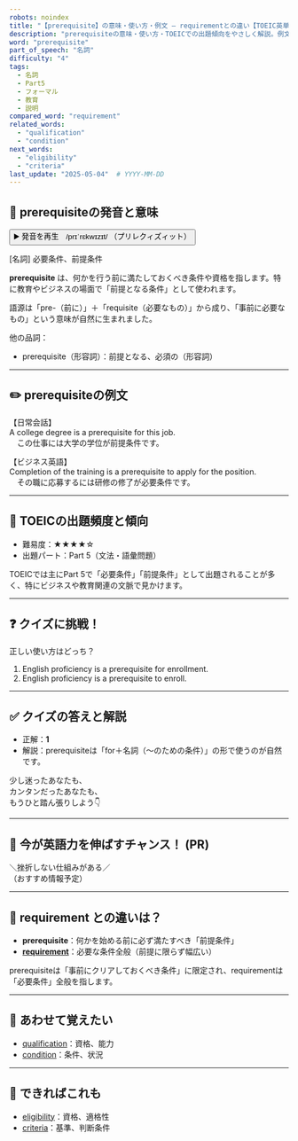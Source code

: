 ```yaml
---
robots: noindex
title: "【prerequisite】の意味・使い方・例文 ― requirementとの違い【TOEIC英単語】"
description: "prerequisiteの意味・使い方・TOEICでの出題傾向をやさしく解説。例文・クイズ付きでrequirementとの違いもわかりやすく学べます。"
word: "prerequisite"
part_of_speech: "名詞"
difficulty: "4"
tags:
  - 名詞
  - Part5
  - フォーマル
  - 教育
  - 説明
compared_word: "requirement"
related_words:
  - "qualification"
  - "condition"
next_words:
  - "eligibility"
  - "criteria"
last_update: "2025-05-04"  # YYYY-MM-DD
---
```


## 🔰 prerequisiteの発音と意味

<button class="play-audio" onclick="playTTS('prerequisite')">
  <span class="play-audio-main">
    ▶️ 発音を再生　/prɪˈrɛkwɪzɪt/
  </span>
  <span class="play-audio-sub">
    （プリレクィズィット）
  </span>
</button>

[名詞] 必要条件、前提条件

**prerequisite** は、何かを行う前に満たしておくべき条件や資格を指します。特に教育やビジネスの場面で「前提となる条件」として使われます。

語源は「pre-（前に）」＋「requisite（必要なもの）」から成り、「事前に必要なもの」という意味が自然に生まれました。

他の品詞：  
- prerequisite（形容詞）：前提となる、必須の（形容詞）

---

## ✏️ prerequisiteの例文

【日常会話】  
A college degree is a prerequisite for this job.  
　この仕事には大学の学位が前提条件です。

【ビジネス英語】  
Completion of the training is a prerequisite to apply for the position.  
　その職に応募するには研修の修了が必要条件です。

---

## 🎯 TOEICの出題頻度と傾向

- 難易度：★★★★☆
- 出題パート：Part 5（文法・語彙問題）

TOEICでは主にPart 5で「必要条件」「前提条件」として出題されることが多く、特にビジネスや教育関連の文脈で見かけます。

---

## ❓ クイズに挑戦！

正しい使い方はどっち？

1. English proficiency is a prerequisite for enrollment.  
2. English proficiency is a prerequisite to enroll.

---

## ✅ クイズの答えと解説

- 正解：**1**
- 解説：prerequisiteは「for＋名詞（～のための条件）」の形で使うのが自然です。

少し迷ったあなたも、  
カンタンだったあなたも、  
もうひと踏ん張りしよう👇️

---

## 🚀 今が英語力を伸ばすチャンス！ (PR)

<div class="info-center">
＼挫折しない仕組みがある／<br>  
（おすすめ情報予定）
</div>

---

## 🤔  requirement との違いは？

- **prerequisite**：何かを始める前に必ず満たすべき「前提条件」
- **[requirement](/word/requirement)**：必要な条件全般（前提に限らず幅広い）

prerequisiteは「事前にクリアしておくべき条件」に限定され、requirementは「必要条件」全般を指します。

---

## 🧩 あわせて覚えたい

- [qualification](/word/qualification)：資格、能力
- [condition](/word/condition)：条件、状況

---

## 📖 できればこれも

- [eligibility](/word/eligibility)：資格、適格性
- [criteria](/word/criteria)：基準、判断条件

<!-- cvid: aid04_bid35 -->
